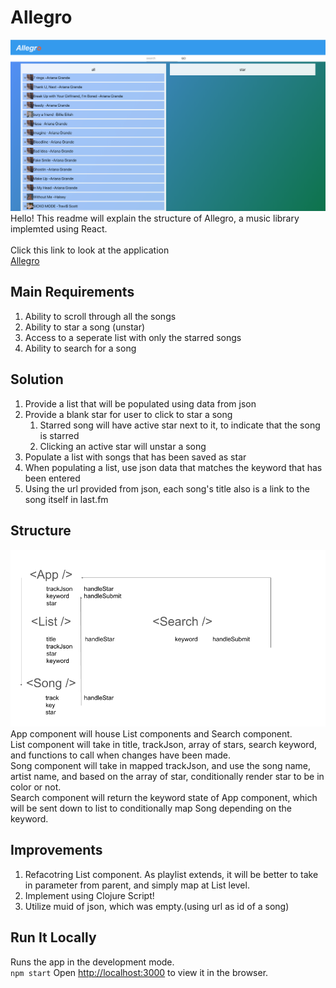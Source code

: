 # Allegro

![alt Allegro-landing.png](./readme-material/Allegro-landing.png "Allegro-landing")
Hello! This readme will explain the structure of Allegro, a music library implemted using React.<br>
<br>
Click this link to look at the application<br>
[Allegro](https://christttto.github.io/music-library/)<br>

## Main Requirements

1. Ability to scroll through all the songs
2. Ability to star a song (unstar)
3. Access to a seperate list with only the starred songs
4. Ability to search for a song

## Solution

1. Provide a list that will be populated using data from json
2. Provide a blank star for user to click to star a song
   1. Starred song will have active star next to it, to indicate that the song is starred
   2. Clicking an active star will unstar a song
3. Populate a list with songs that has been saved as star
4. When populating a list, use json data that matches the keyword that has been entered
5. Using the url provided from json, each song's title also is a link to the song itself in last.fm

## Structure

![alt structure.png](./readme-material/structure.png "structure diagram")
App component will house List components and Search component.  
List component will take in title, trackJson, array of stars, search keyword, and functions to call when changes have been made.  
Song component will take in mapped trackJson, and use the song name, artist name, and based on the array of star, conditionally render star to be in color or not.  
Search component will return the keyword state of App component, which will be sent down to list to conditionally map Song depending on the keyword.

## Improvements

1. Refacotring List component. As playlist extends, it will be better to take in parameter from parent, and simply map at List level.
2. Implement using Clojure Script!
3. Utilize muid of json, which was empty.(using url as id of a song)

## Run It Locally

Runs the app in the development mode.<br>
`npm start`
Open [http://localhost:3000](http://localhost:3000) to view it in the browser.
